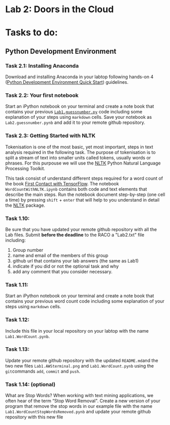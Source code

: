 # Lab 2: Doors in the Cloud


# Tasks to do:


## Python Development Environment
### Task 2.1:  Installing Anaconda
 Download and installing Anaconda in your labtop following hands-on 4 ([Python Development Environment Quick Start](Phyton-Development-Environment-Quick-Start.md)) guidelines.
 
### Task 2.2: Your first notebook
Start an iPython notebook on your terminal and create a note book that contains your previous [`Lab1.guessnumber.py`](https://github.com/jorditorresBCN/Assignments-2017/blob/master/Lab01.md) code including some explanation of your steps using `markdown` cells. Save your notebook as `Lab2.guessnumber.pynb` and add it to your remote github repository.

### Task 2.3: Getting Started with NLTK
Tokenisation is one of the most basic, yet most important, steps in text analysis required in the following task. The purpose of tokenisation is to split a stream of text into smaller units called tokens, usually words or phrases. For this purpouse we will use the [NLTK](http://www.nltk.org) Python Natural Language Processing Toolkit. 

This task consist of understand different steps required for a word count of the book [First Contact with TensorFlow](http://www.jorditorres.org/Tensorflow). The notebook `WordCountWithNLTK.ipynb`  contains both code and text elements that describe the main steps. Run the notebook document step-by-step (one cell a time) by pressing `shift` + `enter` that will help to you understand in detail the [NLTK](http://www.nltk.org) package.




### Task 1.10:  
Be sure that you have updated your remote github repository with all the Lab files. Submit **before the deadline** to the RACO a "Lab2.txt" file including: 

1. Group number
2. name and email of the members of this group
3. github url that contains your lab answers (the same as Lab1)
4. indicate if you did or not the optional task and why 
5. add any comment that you consider necessary.


### Task 1.11:  
Start an iPython notebook on your terminal and create a note book that contains your previous word count code including some explanation of your steps using `markdown` cells. 
### Task 1.12:  
Include this file in your local repository on your labtop with the name `Lab1.WordCount.pynb`.
### Task 1.13:  
Update your remote github repository with the updated `README.md`and the two new files `Lab1.AWSterminal.png` and `Lab1.WordCount.pynb` using the `git`commands `add`, `commit` and `push`. 
### Task 1.14: (optional)
What are Stop Words? When working with text mining applications, we often hear of the term “Stop Word Removal". Create a new version of your program that remove the stop words in our example file with the name `Lab1.WordCountStopWordsRemoved.pynb` and update your remote github repository with this new file
